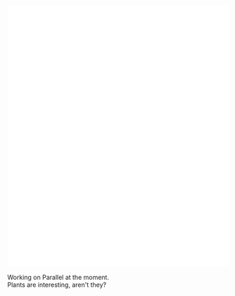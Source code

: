 ![languages](https://raw.githubusercontent.com/1337xp/template1/5c884074cfe09f59a816ee0f7fac5d6cf8cb2776/generated/languages.svg)
![stuff](https://raw.githubusercontent.com/1337xp/template1/5c884074cfe09f59a816ee0f7fac5d6cf8cb2776/generated/overview.svg)

Working on Parallel at the moment.  
Plants are interesting, aren't they?
<!--
**1337xp/1337xp** is a ✨ _special_ ✨ repository because its `README.md` (this file) appears on your GitHub profile.


-->
